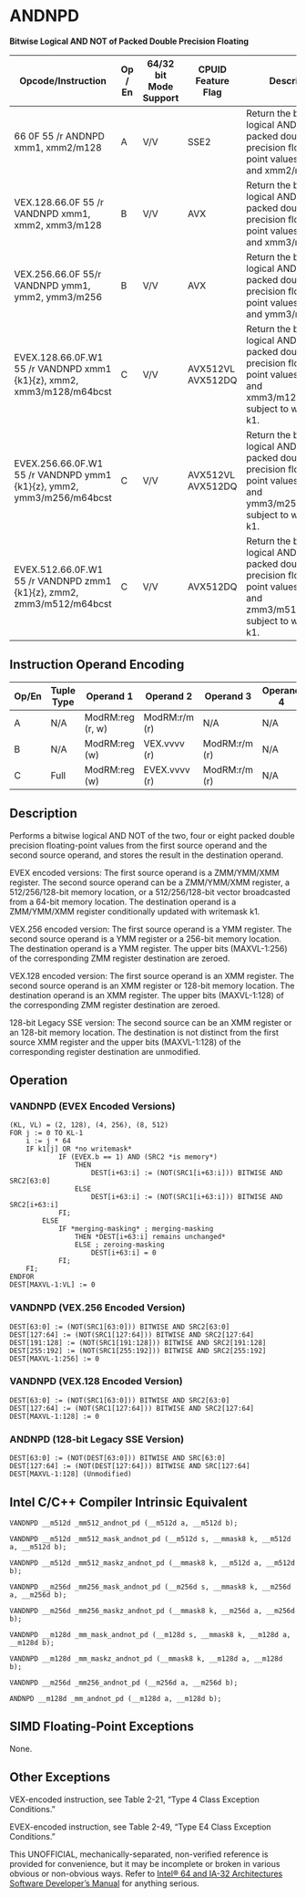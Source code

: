 # ANDNPD

**Bitwise Logical AND NOT of Packed Double Precision Floating**

| Opcode/Instruction                                                    | Op / En | 64/32 bit Mode Support | CPUID Feature Flag | Description                                                                                                                                |
| --------------------------------------------------------------------- | ------- | ---------------------- | ------------------ | ------------------------------------------------------------------------------------------------------------------------------------------ |
| 66 0F 55 /r ANDNPD xmm1, xmm2/m128                                    | A       | V/V                    | SSE2               | Return the bitwise logical AND NOT of packed double precision floating-point values in xmm1 and xmm2/mem.                                  |
| VEX.128.66.0F 55 /r VANDNPD xmm1, xmm2, xmm3/m128                     | B       | V/V                    | AVX                | Return the bitwise logical AND NOT of packed double precision floating-point values in xmm2 and xmm3/mem.                                  |
| VEX.256.66.0F 55/r VANDNPD ymm1, ymm2, ymm3/m256                      | B       | V/V                    | AVX                | Return the bitwise logical AND NOT of packed double precision floating-point values in ymm2 and ymm3/mem.                                  |
| EVEX.128.66.0F.W1 55 /r VANDNPD xmm1 {k1}{z}, xmm2, xmm3/m128/m64bcst | C       | V/V                    | AVX512VL AVX512DQ  | Return the bitwise logical AND NOT of packed double precision floating-point values in xmm2 and xmm3/m128/m64bcst subject to writemask k1. |
| EVEX.256.66.0F.W1 55 /r VANDNPD ymm1 {k1}{z}, ymm2, ymm3/m256/m64bcst | C       | V/V                    | AVX512VL AVX512DQ  | Return the bitwise logical AND NOT of packed double precision floating-point values in ymm2 and ymm3/m256/m64bcst subject to writemask k1. |
| EVEX.512.66.0F.W1 55 /r VANDNPD zmm1 {k1}{z}, zmm2, zmm3/m512/m64bcst | C       | V/V                    | AVX512DQ           | Return the bitwise logical AND NOT of packed double precision floating-point values in zmm2 and zmm3/m512/m64bcst subject to writemask k1. |

## Instruction Operand Encoding

| Op/En | Tuple Type | Operand 1        | Operand 2     | Operand 3     | Operand 4 |
| ----- | ---------- | ---------------- | ------------- | ------------- | --------- |
| A     | N/A        | ModRM:reg (r, w) | ModRM:r/m (r) | N/A           | N/A       |
| B     | N/A        | ModRM:reg (w)    | VEX.vvvv (r)  | ModRM:r/m (r) | N/A       |
| C     | Full       | ModRM:reg (w)    | EVEX.vvvv (r) | ModRM:r/m (r) | N/A       |

## Description

Performs a bitwise logical AND NOT of the two, four or eight packed double precision floating-point values from the first source operand and the second source operand, and stores the result in the destination operand.

EVEX encoded versions: The first source operand is a ZMM/YMM/XMM register. The second source operand can be a ZMM/YMM/XMM register, a 512/256/128-bit memory location, or a 512/256/128-bit vector broadcasted from a 64-bit memory location. The destination operand is a ZMM/YMM/XMM register conditionally updated with writemask k1.

VEX.256 encoded version: The first source operand is a YMM register. The second source operand is a YMM register or a 256-bit memory location. The destination operand is a YMM register. The upper bits (MAXVL-1:256) of the corresponding ZMM register destination are zeroed.

VEX.128 encoded version: The first source operand is an XMM register. The second source operand is an XMM register or 128-bit memory location. The destination operand is an XMM register. The upper bits (MAXVL-1:128) of the corresponding ZMM register destination are zeroed.

128-bit Legacy SSE version: The second source can be an XMM register or an 128-bit memory location. The destination is not distinct from the first source XMM register and the upper bits (MAXVL-1:128) of the corresponding register destination are unmodified.

## Operation

### VANDNPD (EVEX Encoded Versions)

```
(KL, VL) = (2, 128), (4, 256), (8, 512)
FOR j := 0 TO KL-1
    i := j * 64
    IF k1[j] OR *no writemask*
            IF (EVEX.b == 1) AND (SRC2 *is memory*)
                THEN
                    DEST[i+63:i] := (NOT(SRC1[i+63:i])) BITWISE AND SRC2[63:0]
                ELSE
                    DEST[i+63:i] := (NOT(SRC1[i+63:i])) BITWISE AND SRC2[i+63:i]
            FI;
        ELSE
            IF *merging-masking* ; merging-masking
                THEN *DEST[i+63:i] remains unchanged*
                ELSE ; zeroing-masking
                    DEST[i+63:i] = 0
            FI;
    FI;
ENDFOR
DEST[MAXVL-1:VL] := 0

```

### VANDNPD (VEX.256 Encoded Version)

```
DEST[63:0] := (NOT(SRC1[63:0])) BITWISE AND SRC2[63:0]
DEST[127:64] := (NOT(SRC1[127:64])) BITWISE AND SRC2[127:64]
DEST[191:128] := (NOT(SRC1[191:128])) BITWISE AND SRC2[191:128]
DEST[255:192] := (NOT(SRC1[255:192])) BITWISE AND SRC2[255:192]
DEST[MAXVL-1:256] := 0

```

### VANDNPD (VEX.128 Encoded Version)

```
DEST[63:0] := (NOT(SRC1[63:0])) BITWISE AND SRC2[63:0]
DEST[127:64] := (NOT(SRC1[127:64])) BITWISE AND SRC2[127:64]
DEST[MAXVL-1:128] := 0

```

### ANDNPD (128-bit Legacy SSE Version)

```
DEST[63:0] := (NOT(DEST[63:0])) BITWISE AND SRC[63:0]
DEST[127:64] := (NOT(DEST[127:64])) BITWISE AND SRC[127:64]
DEST[MAXVL-1:128] (Unmodified)

```

## Intel C/C++ Compiler Intrinsic Equivalent

```
VANDNPD __m512d _mm512_andnot_pd (__m512d a, __m512d b);

```

```
VANDNPD __m512d _mm512_mask_andnot_pd (__m512d s, __mmask8 k, __m512d a, __m512d b);

```

```
VANDNPD __m512d _mm512_maskz_andnot_pd (__mmask8 k, __m512d a, __m512d b);

```

```
VANDNPD __m256d _mm256_mask_andnot_pd (__m256d s, __mmask8 k, __m256d a, __m256d b);

```

```
VANDNPD __m256d _mm256_maskz_andnot_pd (__mmask8 k, __m256d a, __m256d b);

```

```
VANDNPD __m128d _mm_mask_andnot_pd (__m128d s, __mmask8 k, __m128d a, __m128d b);

```

```
VANDNPD __m128d _mm_maskz_andnot_pd (__mmask8 k, __m128d a, __m128d b);

```

```
VANDNPD __m256d _mm256_andnot_pd (__m256d a, __m256d b);

```

```
ANDNPD __m128d _mm_andnot_pd (__m128d a, __m128d b);

```

## SIMD Floating-Point Exceptions

None.

## Other Exceptions

VEX-encoded instruction, see Table 2-21, “Type 4 Class Exception Conditions.”

EVEX-encoded instruction, see Table 2-49, “Type E4 Class Exception Conditions.”

This UNOFFICIAL, mechanically-separated, non-verified reference is provided for convenience, but it may be
incomplete or broken in various obvious or non-obvious
ways. Refer to [Intel® 64 and IA-32 Architectures Software Developer’s Manual](https://software.intel.com/en-us/download/intel-64-and-ia-32-architectures-sdm-combined-volumes-1-2a-2b-2c-2d-3a-3b-3c-3d-and-4) for anything serious.
